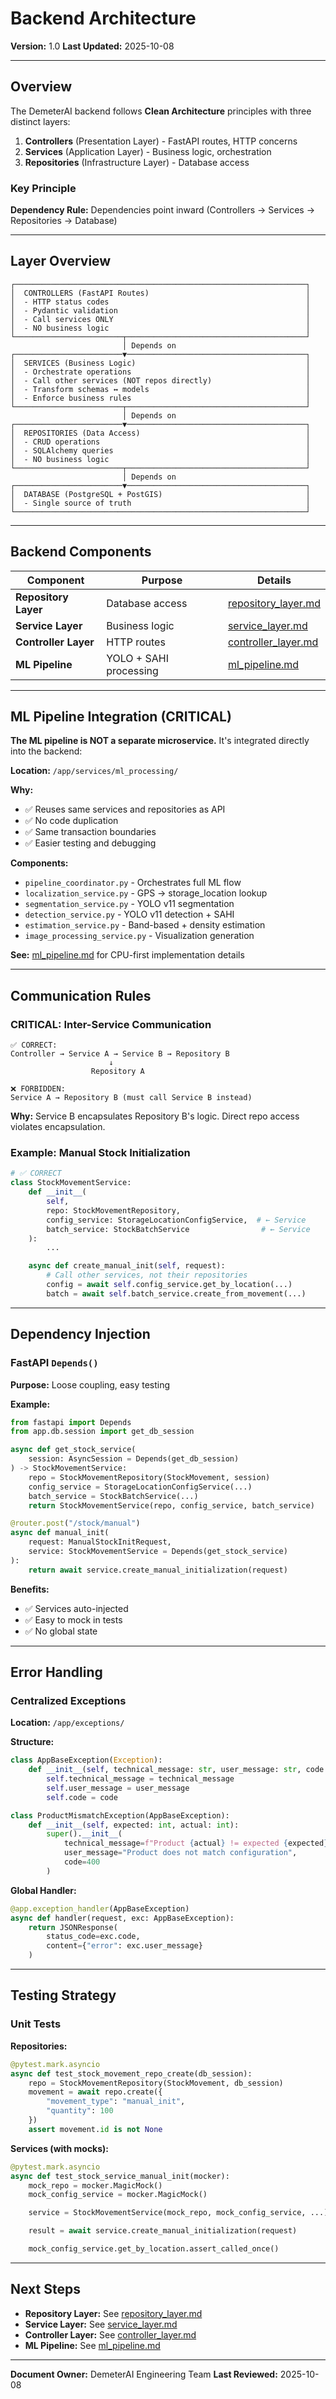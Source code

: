 # Backend Architecture

**Version:** 1.0
**Last Updated:** 2025-10-08

---

## Overview

The DemeterAI backend follows **Clean Architecture** principles with three distinct layers:

1. **Controllers** (Presentation Layer) - FastAPI routes, HTTP concerns
2. **Services** (Application Layer) - Business logic, orchestration
3. **Repositories** (Infrastructure Layer) - Database access

### Key Principle

**Dependency Rule:** Dependencies point inward (Controllers → Services → Repositories → Database)

---

## Layer Overview

```
┌─────────────────────────────────────────────────────────────────┐
│  CONTROLLERS (FastAPI Routes)                                   │
│  - HTTP status codes                                            │
│  - Pydantic validation                                          │
│  - Call services ONLY                                           │
│  - NO business logic                                            │
└────────────────────────┬────────────────────────────────────────┘
                         │ Depends on
┌────────────────────────▼────────────────────────────────────────┐
│  SERVICES (Business Logic)                                      │
│  - Orchestrate operations                                       │
│  - Call other services (NOT repos directly)                     │
│  - Transform schemas ↔ models                                   │
│  - Enforce business rules                                       │
└────────────────────────┬────────────────────────────────────────┘
                         │ Depends on
┌────────────────────────▼────────────────────────────────────────┐
│  REPOSITORIES (Data Access)                                     │
│  - CRUD operations                                              │
│  - SQLAlchemy queries                                           │
│  - NO business logic                                            │
└────────────────────────┬────────────────────────────────────────┘
                         │ Depends on
┌────────────────────────▼────────────────────────────────────────┐
│  DATABASE (PostgreSQL + PostGIS)                                │
│  - Single source of truth                                       │
└─────────────────────────────────────────────────────────────────┘
```

---

## Backend Components

| Component            | Purpose                | Details                                      |
|----------------------|------------------------|----------------------------------------------|
| **Repository Layer** | Database access        | [repository_layer.md](./repository_layer.md) |
| **Service Layer**    | Business logic         | [service_layer.md](./service_layer.md)       |
| **Controller Layer** | HTTP routes            | [controller_layer.md](./controller_layer.md) |
| **ML Pipeline**      | YOLO + SAHI processing | [ml_pipeline.md](./ml_pipeline.md)           |

---

## ML Pipeline Integration (CRITICAL)

**The ML pipeline is NOT a separate microservice.** It's integrated directly into the backend:

**Location:** `/app/services/ml_processing/`

**Why:**

- ✅ Reuses same services and repositories as API
- ✅ No code duplication
- ✅ Same transaction boundaries
- ✅ Easier testing and debugging

**Components:**

- `pipeline_coordinator.py` - Orchestrates full ML flow
- `localization_service.py` - GPS → storage_location lookup
- `segmentation_service.py` - YOLO v11 segmentation
- `detection_service.py` - YOLO v11 detection + SAHI
- `estimation_service.py` - Band-based + density estimation
- `image_processing_service.py` - Visualization generation

**See:** [ml_pipeline.md](./ml_pipeline.md) for CPU-first implementation details

---

## Communication Rules

### CRITICAL: Inter-Service Communication

```
✅ CORRECT:
Controller → Service A → Service B → Repository B
                      ↓
                  Repository A

❌ FORBIDDEN:
Service A → Repository B (must call Service B instead)
```

**Why:** Service B encapsulates Repository B's logic. Direct repo access violates encapsulation.

### Example: Manual Stock Initialization

```python
# ✅ CORRECT
class StockMovementService:
    def __init__(
        self,
        repo: StockMovementRepository,
        config_service: StorageLocationConfigService,  # ← Service
        batch_service: StockBatchService                # ← Service
    ):
        ...

    async def create_manual_init(self, request):
        # Call other services, not their repositories
        config = await self.config_service.get_by_location(...)
        batch = await self.batch_service.create_from_movement(...)
```

---

## Dependency Injection

### FastAPI `Depends()`

**Purpose:** Loose coupling, easy testing

**Example:**

```python
from fastapi import Depends
from app.db.session import get_db_session

async def get_stock_service(
    session: AsyncSession = Depends(get_db_session)
) -> StockMovementService:
    repo = StockMovementRepository(StockMovement, session)
    config_service = StorageLocationConfigService(...)
    batch_service = StockBatchService(...)
    return StockMovementService(repo, config_service, batch_service)

@router.post("/stock/manual")
async def manual_init(
    request: ManualStockInitRequest,
    service: StockMovementService = Depends(get_stock_service)
):
    return await service.create_manual_initialization(request)
```

**Benefits:**

- ✅ Services auto-injected
- ✅ Easy to mock in tests
- ✅ No global state

---

## Error Handling

### Centralized Exceptions

**Location:** `/app/exceptions/`

**Structure:**

```python
class AppBaseException(Exception):
    def __init__(self, technical_message: str, user_message: str, code: int):
        self.technical_message = technical_message
        self.user_message = user_message
        self.code = code

class ProductMismatchException(AppBaseException):
    def __init__(self, expected: int, actual: int):
        super().__init__(
            technical_message=f"Product {actual} != expected {expected}",
            user_message="Product does not match configuration",
            code=400
        )
```

**Global Handler:**

```python
@app.exception_handler(AppBaseException)
async def handler(request, exc: AppBaseException):
    return JSONResponse(
        status_code=exc.code,
        content={"error": exc.user_message}
    )
```

---

## Testing Strategy

### Unit Tests

**Repositories:**

```python
@pytest.mark.asyncio
async def test_stock_movement_repo_create(db_session):
    repo = StockMovementRepository(StockMovement, db_session)
    movement = await repo.create({
        "movement_type": "manual_init",
        "quantity": 100
    })
    assert movement.id is not None
```

**Services (with mocks):**

```python
@pytest.mark.asyncio
async def test_stock_service_manual_init(mocker):
    mock_repo = mocker.MagicMock()
    mock_config_service = mocker.MagicMock()

    service = StockMovementService(mock_repo, mock_config_service, ...)

    result = await service.create_manual_initialization(request)

    mock_config_service.get_by_location.assert_called_once()
```

---

## Next Steps

- **Repository Layer:** See [repository_layer.md](./repository_layer.md)
- **Service Layer:** See [service_layer.md](./service_layer.md)
- **Controller Layer:** See [controller_layer.md](./controller_layer.md)
- **ML Pipeline:** See [ml_pipeline.md](./ml_pipeline.md)

---

**Document Owner:** DemeterAI Engineering Team
**Last Reviewed:** 2025-10-08
